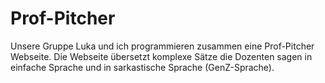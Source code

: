 # Prof-Pitcher
Unsere Gruppe Luka und ich programmieren zusammen eine Prof-Pitcher Webseite. Die Webseite übersetzt komplexe Sätze die Dozenten sagen in einfache Sprache und in sarkastische Sprache (GenZ-Sprache). 
